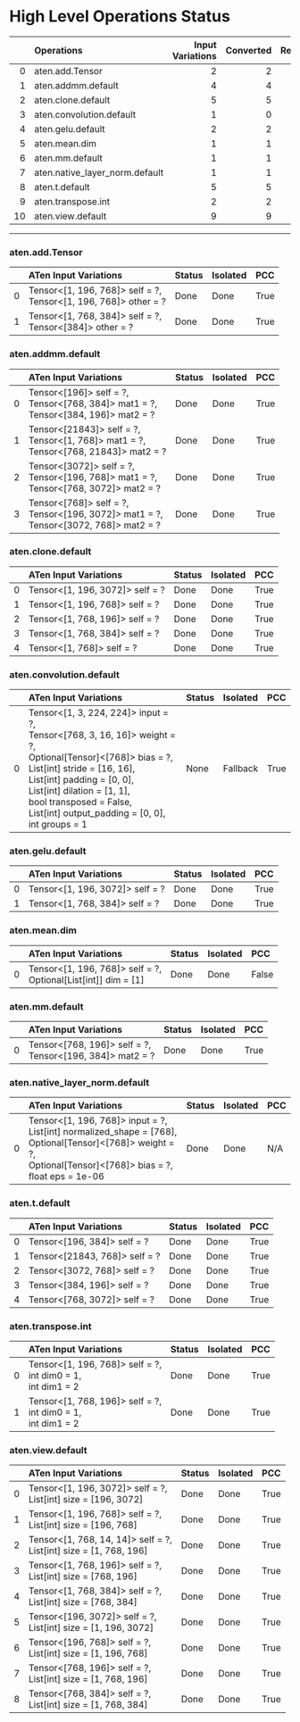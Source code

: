 # High Level Operations Status
|    | Operations                     |   Input Variations |   Converted |   Removed |   Fallback | Completed   |   Score |
|---:|:-------------------------------|-------------------:|------------:|----------:|-----------:|:------------|--------:|
|  0 | aten.add.Tensor                |                  2 |           2 |         0 |          0 | ✅          |       1 |
|  1 | aten.addmm.default             |                  4 |           4 |         0 |          0 | ✅          |       1 |
|  2 | aten.clone.default             |                  5 |           5 |         0 |          0 | ✅          |       1 |
|  3 | aten.convolution.default       |                  1 |           0 |         0 |          0 | ✘           |       0 |
|  4 | aten.gelu.default              |                  2 |           2 |         0 |          0 | ✅          |       1 |
|  5 | aten.mean.dim                  |                  1 |           1 |         0 |          0 | ✅          |       1 |
|  6 | aten.mm.default                |                  1 |           1 |         0 |          0 | ✅          |       1 |
|  7 | aten.native_layer_norm.default |                  1 |           1 |         0 |          0 | ✅          |       1 |
|  8 | aten.t.default                 |                  5 |           5 |         0 |          0 | ✅          |       1 |
|  9 | aten.transpose.int             |                  2 |           2 |         0 |          0 | ✅          |       1 |
| 10 | aten.view.default              |                  9 |           9 |         0 |          0 | ✅          |       1 |
***
### aten.add.Tensor
|    | ATen Input Variations                                              | Status   | Isolated   | PCC   |
|---:|:-------------------------------------------------------------------|:---------|:-----------|:------|
|  0 | Tensor<[1, 196, 768]> self = ?,<br>Tensor<[1, 196, 768]> other = ? | Done     | Done       | True  |
|  1 | Tensor<[1, 768, 384]> self = ?,<br>Tensor<[384]> other = ?         | Done     | Done       | True  |
### aten.addmm.default
|    | ATen Input Variations                                                                    | Status   | Isolated   | PCC   |
|---:|:-----------------------------------------------------------------------------------------|:---------|:-----------|:------|
|  0 | Tensor<[196]> self = ?,<br>Tensor<[768, 384]> mat1 = ?,<br>Tensor<[384, 196]> mat2 = ?   | Done     | Done       | True  |
|  1 | Tensor<[21843]> self = ?,<br>Tensor<[1, 768]> mat1 = ?,<br>Tensor<[768, 21843]> mat2 = ? | Done     | Done       | True  |
|  2 | Tensor<[3072]> self = ?,<br>Tensor<[196, 768]> mat1 = ?,<br>Tensor<[768, 3072]> mat2 = ? | Done     | Done       | True  |
|  3 | Tensor<[768]> self = ?,<br>Tensor<[196, 3072]> mat1 = ?,<br>Tensor<[3072, 768]> mat2 = ? | Done     | Done       | True  |
### aten.clone.default
|    | ATen Input Variations           | Status   | Isolated   | PCC   |
|---:|:--------------------------------|:---------|:-----------|:------|
|  0 | Tensor<[1, 196, 3072]> self = ? | Done     | Done       | True  |
|  1 | Tensor<[1, 196, 768]> self = ?  | Done     | Done       | True  |
|  2 | Tensor<[1, 768, 196]> self = ?  | Done     | Done       | True  |
|  3 | Tensor<[1, 768, 384]> self = ?  | Done     | Done       | True  |
|  4 | Tensor<[1, 768]> self = ?       | Done     | Done       | True  |
### aten.convolution.default
|    | ATen Input Variations                                                                                                                                                                                                                                                                               | Status   | Isolated   | PCC   |
|---:|:----------------------------------------------------------------------------------------------------------------------------------------------------------------------------------------------------------------------------------------------------------------------------------------------------|:---------|:-----------|:------|
|  0 | Tensor<[1, 3, 224, 224]> input = ?,<br>Tensor<[768, 3, 16, 16]> weight = ?,<br>Optional[Tensor]<[768]> bias = ?,<br>List[int] stride = [16, 16],<br>List[int] padding = [0, 0],<br>List[int] dilation = [1, 1],<br>bool transposed = False,<br>List[int] output_padding = [0, 0],<br>int groups = 1 | None     | Fallback   | True  |
### aten.gelu.default
|    | ATen Input Variations           | Status   | Isolated   | PCC   |
|---:|:--------------------------------|:---------|:-----------|:------|
|  0 | Tensor<[1, 196, 3072]> self = ? | Done     | Done       | True  |
|  1 | Tensor<[1, 768, 384]> self = ?  | Done     | Done       | True  |
### aten.mean.dim
|    | ATen Input Variations                                            | Status   | Isolated   | PCC   |
|---:|:-----------------------------------------------------------------|:---------|:-----------|:------|
|  0 | Tensor<[1, 196, 768]> self = ?,<br>Optional[List[int]] dim = [1] | Done     | Done       | False |
### aten.mm.default
|    | ATen Input Variations                                       | Status   | Isolated   | PCC   |
|---:|:------------------------------------------------------------|:---------|:-----------|:------|
|  0 | Tensor<[768, 196]> self = ?,<br>Tensor<[196, 384]> mat2 = ? | Done     | Done       | True  |
### aten.native_layer_norm.default
|    | ATen Input Variations                                                                                                                                                    | Status   | Isolated   | PCC   |
|---:|:-------------------------------------------------------------------------------------------------------------------------------------------------------------------------|:---------|:-----------|:------|
|  0 | Tensor<[1, 196, 768]> input = ?,<br>List[int] normalized_shape = [768],<br>Optional[Tensor]<[768]> weight = ?,<br>Optional[Tensor]<[768]> bias = ?,<br>float eps = 1e-06 | Done     | Done       | N/A   |
### aten.t.default
|    | ATen Input Variations         | Status   | Isolated   | PCC   |
|---:|:------------------------------|:---------|:-----------|:------|
|  0 | Tensor<[196, 384]> self = ?   | Done     | Done       | True  |
|  1 | Tensor<[21843, 768]> self = ? | Done     | Done       | True  |
|  2 | Tensor<[3072, 768]> self = ?  | Done     | Done       | True  |
|  3 | Tensor<[384, 196]> self = ?   | Done     | Done       | True  |
|  4 | Tensor<[768, 3072]> self = ?  | Done     | Done       | True  |
### aten.transpose.int
|    | ATen Input Variations                                            | Status   | Isolated   | PCC   |
|---:|:-----------------------------------------------------------------|:---------|:-----------|:------|
|  0 | Tensor<[1, 196, 768]> self = ?,<br>int dim0 = 1,<br>int dim1 = 2 | Done     | Done       | True  |
|  1 | Tensor<[1, 768, 196]> self = ?,<br>int dim0 = 1,<br>int dim1 = 2 | Done     | Done       | True  |
### aten.view.default
|    | ATen Input Variations                                                | Status   | Isolated   | PCC   |
|---:|:---------------------------------------------------------------------|:---------|:-----------|:------|
|  0 | Tensor<[1, 196, 3072]> self = ?,<br>List[int] size = [196, 3072]     | Done     | Done       | True  |
|  1 | Tensor<[1, 196, 768]> self = ?,<br>List[int] size = [196, 768]       | Done     | Done       | True  |
|  2 | Tensor<[1, 768, 14, 14]> self = ?,<br>List[int] size = [1, 768, 196] | Done     | Done       | True  |
|  3 | Tensor<[1, 768, 196]> self = ?,<br>List[int] size = [768, 196]       | Done     | Done       | True  |
|  4 | Tensor<[1, 768, 384]> self = ?,<br>List[int] size = [768, 384]       | Done     | Done       | True  |
|  5 | Tensor<[196, 3072]> self = ?,<br>List[int] size = [1, 196, 3072]     | Done     | Done       | True  |
|  6 | Tensor<[196, 768]> self = ?,<br>List[int] size = [1, 196, 768]       | Done     | Done       | True  |
|  7 | Tensor<[768, 196]> self = ?,<br>List[int] size = [1, 768, 196]       | Done     | Done       | True  |
|  8 | Tensor<[768, 384]> self = ?,<br>List[int] size = [1, 768, 384]       | Done     | Done       | True  |

